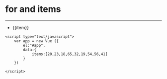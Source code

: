 <!DOCTYPE html>
<html lang="en">
<head>
    <meta charset="UTF-8">
    <script type="text/javascript" src="Vue.js"></script>
    <title>FOR&ITEMS</title>
</head>
<body>
    <h1>for and items</h1>
    <hr>
    <div id="app">
        <ul> 
            <li v-for="item in items">
                {{item}}
            </li>
        </ul>
    </div>

    <script type="text/javascript">
        var app = new Vue ({
            el:"#app",
            data:{
                items:[20,23,18,65,32,19,54,56,41]
            }
        })
            
    </script>
</body>
</html>
